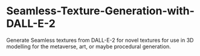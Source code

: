 # Seamless-Texture-Generation-with-DALL-E-2
Generate Seamless textures from DALL-E-2 for novel textures for use in 3D modelling for the metaverse, art, or maybe procedural generation.
